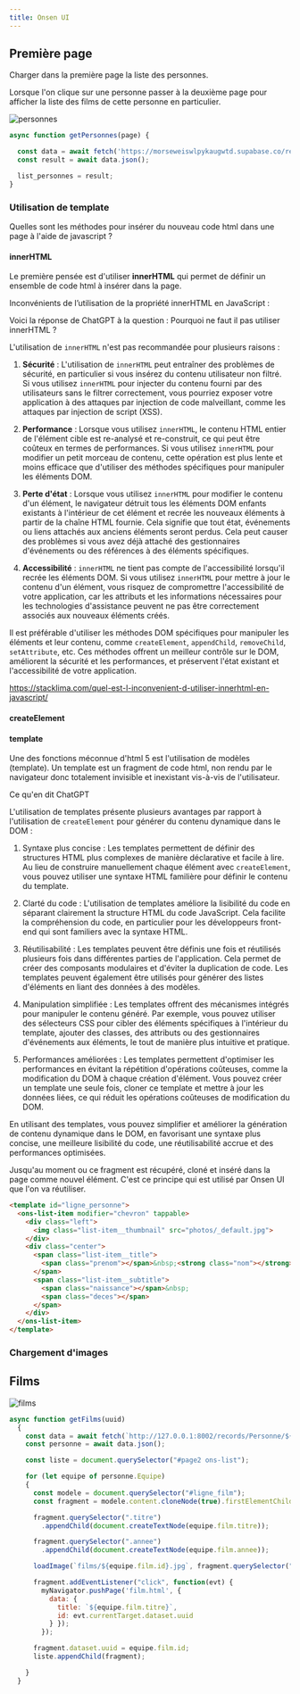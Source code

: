 ```yaml
---
title: Onsen UI
---
```


## Première page

Charger dans la première page la liste des personnes.

Lorsque l'on clique sur une personne passer à la deuxième page pour afficher la liste des films de cette personne en particulier.

![personnes](personnes.png)


```javascript
async function getPersonnes(page) {

  const data = await fetch('https://morseweiswlpykaugwtd.supabase.co/rest/v1/acteur?select=*');
  const result = await data.json();

  list_personnes = result;
}
```

### Utilisation de template

Quelles sont les méthodes pour insérer du nouveau code html dans une page à l'aide de javascript ?

#### innerHTML

Le première pensée est d'utiliser **innerHTML** qui permet de définir un ensemble de code html à insérer dans la page.

Inconvénients de l’utilisation de la propriété innerHTML en JavaScript :

Voici la réponse de ChatGPT à la question : Pourquoi ne faut il pas utiliser innerHTML ?

L'utilisation de `innerHTML` n'est pas recommandée pour plusieurs raisons :

1. **Sécurité** : L'utilisation de `innerHTML` peut entraîner des problèmes de sécurité, en particulier si vous insérez du contenu utilisateur non filtré. Si vous utilisez `innerHTML` pour injecter du contenu fourni par des utilisateurs sans le filtrer correctement, vous pourriez exposer votre application à des attaques par injection de code malveillant, comme les attaques par injection de script (XSS).

2. **Performance** : Lorsque vous utilisez `innerHTML`, le contenu HTML entier de l'élément cible est re-analysé et re-construit, ce qui peut être coûteux en termes de performances. Si vous utilisez `innerHTML` pour modifier un petit morceau de contenu, cette opération est plus lente et moins efficace que d'utiliser des méthodes spécifiques pour manipuler les éléments DOM.

3. **Perte d'état** : Lorsque vous utilisez `innerHTML` pour modifier le contenu d'un élément, le navigateur détruit tous les éléments DOM enfants existants à l'intérieur de cet élément et recrée les nouveaux éléments à partir de la chaîne HTML fournie. Cela signifie que tout état, événements ou liens attachés aux anciens éléments seront perdus. Cela peut causer des problèmes si vous avez déjà attaché des gestionnaires d'événements ou des références à des éléments spécifiques.

4. **Accessibilité** : `innerHTML` ne tient pas compte de l'accessibilité lorsqu'il recrée les éléments DOM. Si vous utilisez `innerHTML` pour mettre à jour le contenu d'un élément, vous risquez de compromettre l'accessibilité de votre application, car les attributs et les informations nécessaires pour les technologies d'assistance peuvent ne pas être correctement associés aux nouveaux éléments créés.

Il est préférable d'utiliser les méthodes DOM spécifiques pour manipuler les éléments et leur contenu, comme `createElement`, `appendChild`, `removeChild`, `setAttribute`, etc. Ces méthodes offrent un meilleur contrôle sur le DOM, améliorent la sécurité et les performances, et préservent l'état existant et l'accessibilité de votre application.


https://stacklima.com/quel-est-l-inconvenient-d-utiliser-innerhtml-en-javascript/


#### createElement

#### template

Une des fonctions méconnue d'html 5 est l'utilisation de modèles (template).
Un template est un fragment de code html, non rendu par le navigateur donc totalement invisible et inexistant vis-à-vis de l'utilisateur.

Ce qu'en dit ChatGPT

L'utilisation de templates présente plusieurs avantages par rapport à l'utilisation de `createElement` pour générer du contenu dynamique dans le DOM :

1. Syntaxe plus concise : Les templates permettent de définir des structures HTML plus complexes de manière déclarative et facile à lire. Au lieu de construire manuellement chaque élément avec `createElement`, vous pouvez utiliser une syntaxe HTML familière pour définir le contenu du template.

2. Clarté du code : L'utilisation de templates améliore la lisibilité du code en séparant clairement la structure HTML du code JavaScript. Cela facilite la compréhension du code, en particulier pour les développeurs front-end qui sont familiers avec la syntaxe HTML.

3. Réutilisabilité : Les templates peuvent être définis une fois et réutilisés plusieurs fois dans différentes parties de l'application. Cela permet de créer des composants modulaires et d'éviter la duplication de code. Les templates peuvent également être utilisés pour générer des listes d'éléments en liant des données à des modèles.

4. Manipulation simplifiée : Les templates offrent des mécanismes intégrés pour manipuler le contenu généré. Par exemple, vous pouvez utiliser des sélecteurs CSS pour cibler des éléments spécifiques à l'intérieur du template, ajouter des classes, des attributs ou des gestionnaires d'événements aux éléments, le tout de manière plus intuitive et pratique.

5. Performances améliorées : Les templates permettent d'optimiser les performances en évitant la répétition d'opérations coûteuses, comme la modification du DOM à chaque création d'élément. Vous pouvez créer un template une seule fois, cloner ce template et mettre à jour les données liées, ce qui réduit les opérations coûteuses de modification du DOM.

En utilisant des templates, vous pouvez simplifier et améliorer la génération de contenu dynamique dans le DOM, en favorisant une syntaxe plus concise, une meilleure lisibilité du code, une réutilisabilité accrue et des performances optimisées.

Jusqu'au moment ou ce fragment est récupéré, cloné et inséré dans la page comme nouvel élément. C'est ce principe qui est utilisé par Onsen UI que l'on va réutiliser.

```html
<template id="ligne_personne">
  <ons-list-item modifier="chevron" tappable>
    <div class="left">
      <img class="list-item__thumbnail" src="photos/_default.jpg">
    </div>
    <div class="center">
      <span class="list-item__title">
        <span class="prenom"></span>&nbsp;<strong class="nom"></strong>
      </span>
      <span class="list-item__subtitle">
        <span class="naissance"></span>&nbsp;
        <span class="deces"></span>
      </span>
    </div>
  </ons-list-item>
</template>
```

### Chargement d'images



## Films

![films](films.png)

```javascript
async function getFilms(uuid)
  {
    const data = await fetch(`http://127.0.0.1:8002/records/Personne/${uuid}?join=Equipe%2CFilm`);
    const personne = await data.json();

    const liste = document.querySelector("#page2 ons-list");

    for (let equipe of personne.Equipe)
    {
      const modele = document.querySelector("#ligne_film");
      const fragment = modele.content.cloneNode(true).firstElementChild;

      fragment.querySelector(".titre")
        .appendChild(document.createTextNode(equipe.film.titre));

      fragment.querySelector(".annee")
        .appendChild(document.createTextNode(equipe.film.annee));

      loadImage(`films/${equipe.film.id}.jpg`, fragment.querySelector("img"));

      fragment.addEventListener("click", function(evt) {
        myNavigator.pushPage('film.html', {
          data: {
            title: `${equipe.film.titre}`,
            id: evt.currentTarget.dataset.uuid
          } });
        });

      fragment.dataset.uuid = equipe.film.id;
      liste.appendChild(fragment);

    }
  }
```
